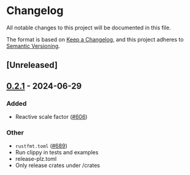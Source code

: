 # Changelog
All notable changes to this project will be documented in this file.

The format is based on [Keep a Changelog](https://keepachangelog.com/en/1.0.0/),
and this project adheres to [Semantic Versioning](https://semver.org/spec/v2.0.0.html).

## [Unreleased]

## [0.2.1](https://github.com/marc2332/freya/compare/torin-v0.2.0...torin-v0.2.1) - 2024-06-29

### Added
- Reactive scale factor ([#606](https://github.com/marc2332/freya/pull/606))

### Other
- `rustfmt.toml` ([#689](https://github.com/marc2332/freya/pull/689))
- Run clippy in tests and examples
- release-plz.toml
- Only release crates under /crates
